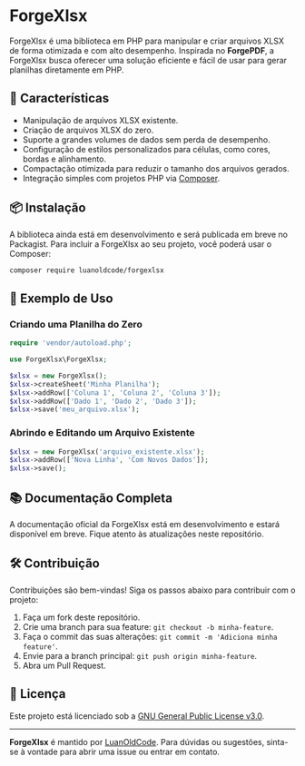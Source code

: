 
# ForgeXlsx

ForgeXlsx é uma biblioteca em PHP para manipular e criar arquivos XLSX de forma otimizada e com alto desempenho. Inspirada no **ForgePDF**, a ForgeXlsx busca oferecer uma solução eficiente e fácil de usar para gerar planilhas diretamente em PHP.

## 🚀 Características

- Manipulação de arquivos XLSX existente.
- Criação de arquivos XLSX do zero.
- Suporte a grandes volumes de dados sem perda de desempenho.
- Configuração de estilos personalizados para células, como cores, bordas e alinhamento.
- Compactação otimizada para reduzir o tamanho dos arquivos gerados.
- Integração simples com projetos PHP via [Composer](https://getcomposer.org/).

## 📦 Instalação

A biblioteca ainda está em desenvolvimento e será publicada em breve no Packagist. Para incluir a ForgeXlsx ao seu projeto, você poderá usar o Composer:

```bash
composer require luanoldcode/forgexlsx
```

## 📝 Exemplo de Uso

### Criando uma Planilha do Zero

```php
require 'vendor/autoload.php';

use ForgeXlsx\ForgeXlsx;

$xlsx = new ForgeXlsx();
$xlsx->createSheet('Minha Planilha');
$xlsx->addRow(['Coluna 1', 'Coluna 2', 'Coluna 3']);
$xlsx->addRow(['Dado 1', 'Dado 2', 'Dado 3']);
$xlsx->save('meu_arquivo.xlsx');
```

### Abrindo e Editando um Arquivo Existente

```php
$xlsx = new ForgeXlsx('arquivo_existente.xlsx');
$xlsx->addRow(['Nova Linha', 'Com Novos Dados']);
$xlsx->save();
```

## 📚 Documentação Completa

A documentação oficial da ForgeXlsx está em desenvolvimento e estará disponível em breve. Fique atento às atualizações neste repositório.

## 🛠 Contribuição

Contribuições são bem-vindas! Siga os passos abaixo para contribuir com o projeto:

1. Faça um fork deste repositório.
2. Crie uma branch para sua feature: `git checkout -b minha-feature`.
3. Faça o commit das suas alterações: `git commit -m 'Adiciona minha feature'`.
4. Envie para a branch principal: `git push origin minha-feature`.
5. Abra um Pull Request.

## 📄 Licença

Este projeto está licenciado sob a [GNU General Public License v3.0](https://www.gnu.org/licenses/gpl-3.0.en.html).

---

**ForgeXlsx** é mantido por [LuanOldCode](https://github.com/LuanOldCode). Para dúvidas ou sugestões, sinta-se à vontade para abrir uma issue ou entrar em contato.
